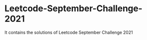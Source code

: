 # Leetcode-September-Challenge-2021
It contains the solutions of Leetcode September Challenge 2021 
